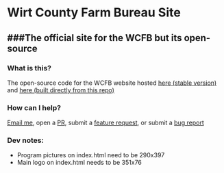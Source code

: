 # Wirt County Farm Bureau Site
###The official site for the WCFB but its open-source
-------------
### What is this?

The open-source code for the WCFB website hosted [here (stable version)](wirtcountyfarmbureau.org) and [here (built directly from this repo)](https://legoman8304.github.io/Farm-Bureau-Site)

### How can I help?

[Email me](mailto:legoman8304@gmail.com), open a [PR](https://github.com/legoman8304/Farm-Bureau-Site/pull/new/master), submit a [feature request](https://github.com/legoman8304/Farm-Bureau-Site/issues/new?assignees=&labels=&template=feature_request.md&title=), or submit a [bug report](https://github.com/legoman8304/Farm-Bureau-Site/issues/new?assignees=&labels=&template=bug_report.md&title=)

### Dev notes:
* Program pictures on index.html need to be 290x397
* Main logo on index.html needs to be 351x76

